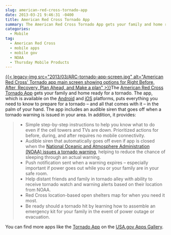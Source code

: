 ```yaml
---
slug: american-red-cross-tornado-app
date: 2013-03-21 9:46:31 -0400
title: American Red Cross Tornado App
summary: The American Red Cross Tornado App gets your family and home ready for a tornado. The app, which is available on the Android and iOS platforms, puts everything you need to know
categories:
  - Mobile
tag:
  - American Red Cross
  - mobile apps
  - mobile gov
  - NOAA
  - Thursday Mobile Products
---
```


[{{< legacy-img src="2013/03/ARC-tornado-app-screen.jpg" alt="American Red Cross' Tornado app main screen showing options for Right Before, After, Recovery, Plan Ahead, and Make a plan" >}}](https://s3.amazonaws.com/sitesusa/wp-content/uploads/sites/212/2013/03/ARC-tornado-app-screen.jpg)The [American Red Cross Tornado App](http://www.redcross.org/news/press-release/New-Tornado-App-Brings-Safety-Information-to-Mobile-Devices) gets your family and home ready for a tornado. The app, which is available on the [Android](https://play.google.com/store/apps/details?id=com.cube.arc.tfa&feature=search_result#?t=W251bGwsMSwxLDEsImNvbS5jdWJlLmFyYy50ZmEiXQ..) and [iOS](https://itunes.apple.com/us/app/tornado-by-american-red-cross/id602724318?mt=8) platforms, puts everything you need to know to prepare for a tornado – and all that comes with it – in the palm of your hand. The app includes an audible siren that goes off when a tornado warning is issued in your area. In addition, it provides:

>   * Simple step-by-step instructions to help you know what to do even if the cell towers and TVs are down. Prioritized actions for before, during, and after requires no mobile connectivity.
>   * Audible siren that automatically goes off even if app is closed when the [National Oceanic and Atmosphere Administration (NOAA) issues a tornado warning](http://www.spc.noaa.gov/), helping to reduce the chance of sleeping through an actual warning.
>   * Push notification sent when a warning expires – especially important if power goes out while you or your family are in your safe room.
>   * Help distant friends and family in tornado alley with ability to receive tornado watch and warning alerts based on their location from NOAA.
>   * Red Cross location-based open shelters map for when you need it most.
>   * Be ready should a tornado hit by learning how to assemble an emergency kit for your family in the event of power outage or evacuation.

You can find more apps like the [Tornado App](http://www.redcross.org/news/press-release/New-Tornado-App-Brings-Safety-Information-to-Mobile-Devices) on the [USA.gov Apps Gallery](http://apps.usa.gov/).

 